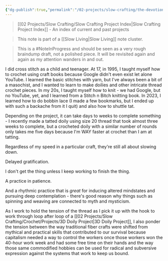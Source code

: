 ```yaml
---
{"dg-publish":true,"permalink":"/02-projects/slow-crafting/the-devotion-of-slow-crafting/"}
---
```


> [[02 Projects/Slow Crafting/Slow Crafting Project Index\|Slow Crafting Project Index]] - An index of current and past projects

> This note is part of a [[Slow Living\|Slow Living]] note cluster.

> This is a #NoteInProgress and should be seen as a very rough braindump draft, not a polished piece.  It will be revisited again and again as my attention wanders in and out.

I did cross stitch as a child and teenager.  At 17, in 1995, I taught myself how to crochet using craft books because Google didn't even exist let alone YouTube.  I learned the basic stitches with yarn, but I've always been a bit of a masochist, and I wanted to learn to make doilies and other intricate thread crochet pieces.  In my 20s, I taught myself how to knit - we had Google, but no YouTube, yet, and I learned from a Stitch n Bitch knitting book.  In 2023, I learned how to do bobbin lace (I made a few bookmarks, but I ended up with such a backache from it I quit) and also how to shuttle tat.

Depending on the project, it can take days to weeks to complete something - I recently made a tatted doily using size 20 thread that took almost three weeks to complete, but a crocheted doily with a similar number of rounds only takes me five days because I'm WAY faster at crochet than I am at tatting.

Regardless of my speed in a particular craft, they're still all about slowing down.  

Delayed gratification.  

I don't get the thing unless I keep working to finish the thing.

A practice in patience.

And a rhythmic practice that is *great* for inducing altered mindstates and pursuing deep contemplation - there's good reason why things such as spinning and weaving are connected to myth and mysticism.

As I work to hold the tension of the thread as I pick it up with the hook to work through loop after loop of a [[02 Projects/Slow Crafting/Crochet/Projects/3D Doily Project\|3D Doily Project]], I also ponder the tension between the way traditional fiber crafts were shifted from mythical and practical skills that contributed to our survival because capitalism needed a way to control the workers once those workers won the 40-hour work week and had some free time on their hands and the way those same commodified hobbies can be used for radical and subversive expression against the systems that work to keep us bound.